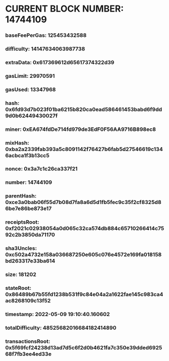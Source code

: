 # CURRENT BLOCK NUMBER: 14744109

### baseFeePerGas: 125453432588
### difficulty: 14147634063987738
### extraData: 0x617369612d65617374322d39
### gasLimit: 29970591
### gasUsed: 13347968
### hash: 0x6fd93d7b023f01ba6215b820ca0ead586461453babd6f9dd9d0b62449430027f
### miner: 0xEA674fdDe714fd979de3EdF0F56AA9716B898ec8
### mixHash: 0xba2a2339fab393a5c8091142f76427b6fab5d27546619c1346acbca1f3b13cc5
### nonce: 0x3a7c1c26ca337f21
### number: 14744109
### parentHash: 0xce3a0bab06f55d7b08d7fa8a6d5d1fb5fec9c35f2cf8325d86be7e86be873e17
### receiptsRoot: 0xf2021c02938054a0d065c32ca574db884c65710266414c7592c2b3850da71170
### sha3Uncles: 0xc502a4732e158a036687250e605c076e4572e169fa018158bd263317e33ba614
### size: 181202
### stateRoot: 0x86489b67b55fd1238b531f9c84e04a2a1622fae145c983ca4ac8268109c13f52
### timestamp: 2022-05-09 19:10:40.160602
### totalDifficulty: 48525682016684182414890
### transactionsRoot: 0x5f69fcf24238d13ad7d5c6f2d0b4621fa7c350e39dded692568f7fb3ee4ed33e
